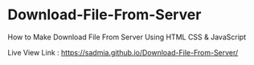 # Download-File-From-Server
How to Make Download File From Server Using HTML CSS &amp; JavaScript

Live View Link : https://sadmia.github.io/Download-File-From-Server/
